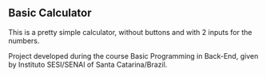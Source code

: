 ## Basic Calculator

This is a pretty simple calculator, without buttons and with 2 inputs for the numbers.

Project developed during the course Basic Programming in Back-End, given by Instituto SESI/SENAI of Santa Catarina/Brazil.
